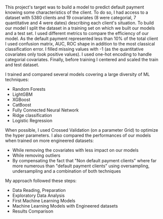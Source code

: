 This project's target was to build a model to predict default payment knowing some characteristics of the client. To do so, I had access to a dataset with 5380 clients and 19 covariates (8 were categorial, 7 quantitative and 4 were dates) describing each client's situation. To build our model I split the dataset in a training set on which we built our models and a test set. I used different metrics to compare the efficiency of our model. As the default payment represented less than 10% of the total client I used confusion matrix, AUC, ROC shape in addition to the most classical classification error. I filled missing values with -1 (as the quantitative covariates only took positive values). I used one-hot encoding to handle categorial covariates. Finally, before training I centered and scaled the train and test dataset.

I trained and compared several models covering a large diversity of ML techniques:
- Random Forests
- LightGBM
- XGBoost
- CatBoost
- Fully Connected Neural Network
- Ridge classification
- Logistic Regression

When possible, I used Crossed Validation (on a parameter Grid) to optimize the hyper parameters.
I also compared the performances of our models when trained on more engineered datasets:
- While removing the covariates with less impact on our models
- While removing outliers
- By compensating the fact that "Non default payment clients" where far more numerous than "default payment clients" using oversampling, undersampling and a combination of both techniques

My approach followed these steps:
- Data Reading, Preparation
- Exploratory Data Analysis
- First Machine Learning Models
- Machine Learning Models with Engineered datasets
- Results Comparison
